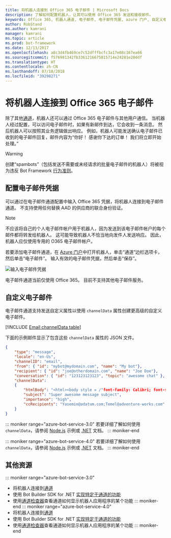 ```yaml
---
title: 将机器人连接到 Office 365 电子邮件 | Microsoft Docs
description: 了解如何配置机器人，让其可以使用 Office 365 发送和接收邮件。
keywords: Office 365, 机器人通道, 电子邮件, 电子邮件凭据, azure 门户, 自定义电子邮件
author: RobStand
ms.author: kamrani
manager: kamrani
ms.topic: article
ms.prod: bot-framework
ms.date: 12/13/2017
ms.openlocfilehash: a8c3d4fb469ce7c52dfffbcfc3a17e08c167ea66
ms.sourcegitcommit: f576981342fb3361216675815714e24281e20ddf
ms.translationtype: HT
ms.contentlocale: zh-CN
ms.lasthandoff: 07/18/2018
ms.locfileid: "39298271"
---
```

# <a name="connect-a-bot-to-office-365-email"></a>将机器人连接到 Office 365 电子邮件

除了其他[通道](~/bot-service-manage-channels.md)，机器人还可以通过 Office 365 电子邮件与其他用户通信。 当机器人经过配置，可以访问电子邮件时，如果有新邮件到达，它会收到一条消息。 然后机器人可以按照其业务逻辑做出响应。 例如，机器人可能发送确认电子邮件已收到的电子邮件回复，邮件内容为“你好！ 感谢你下达的订单！ 我们将立即开始处理。”

> [!WARNING]
> 创建“spambots”（包括发送不需要或未经请求的批量电子邮件的机器人）将被视为违反 Bot Framework [行为准则](https://www.botframework.com/Content/Microsoft-Bot-Framework-Preview-Online-Services-Agreement.htm)。

## <a name="configure-email-credentials"></a>配置电子邮件凭据

可以通过在电子邮件通道配置中输入 Office 365 凭据，将机器人连接到电子邮件通道。
不支持使用任何替换 AAD 的供应商的联合身份验证。

> [!NOTE]
> 不应该将自己的个人电子邮件帐户用于机器人，因为发送到该电子邮件帐户的每个邮件都将转发给机器人。 这可能导致机器人不恰当地向发件人发送响应。 因此，机器人应仅使用专用的 O365 电子邮件帐户。

若要添加电子邮件通道，在 [Azure 门户](https://portal.azure.com/)中打开机器人，单击“通道”边栏选项卡，然后单击“电子邮件”。 输入有效的电子邮件凭据，然后单击“保存”。

![输入电子邮件凭据](~/media/bot-service-channel-connect-email/bot-service-channel-connect-email-credentials.png)

电子邮件通道当前仅使用 Office 365。 目前不支持其他电子邮件服务。

## <a name="customize-emails"></a>自定义电子邮件

电子邮件通道支持发送自定义属性以使用 `channelData` 属性创建更高级的自定义电子邮件。

[!INCLUDE [Email channelData table](~/includes/snippet-channelData-email.md)]

下面的示例邮件显示了包含这些 `channelData` 属性的 JSON 文件。

```json
{
    "type": "message",
    "locale": "en-Us",
    "channelID": "email",
    "from": { "id": "mybot@mydomain.com", "name": "My bot"},
    "recipient": { "id": "joe@otherdomain.com", "name": "Joe Doe"},
    "conversation": { "id": "123123123123", "topic": "awesome chat" },
    "channelData":
    {
        "htmlBody": "<html><body style = /"font-family: Calibri; font-size: 11pt;/" >This is more than awesome.</body></html>",
        "subject": "Super awesome message subject",
        "importance": "high",
        "ccRecipients": "Yasemin@adatum.com;Temel@adventure-works.com"
    }
}
```

::: moniker range="azure-bot-service-3.0"
若要详细了解如何使用 `channelData`，请参阅 [Node.js](https://github.com/Microsoft/BotBuilder-Samples/tree/master/Node/core-ChannelData) 示例或 [.NET](~/dotnet/bot-builder-dotnet-channeldata.md) 文档。
::: moniker-end

::: moniker range="azure-bot-service-4.0"
若要详细了解如何使用 `channelData`，请参阅 [Node.js](https://github.com/Microsoft/BotBuilder-Samples/tree/master/Node/core-ChannelData) 示例或 [.NET](~/v4sdk/bot-builder-channeldata.md) 文档。
::: moniker-end

## <a name="additional-resources"></a>其他资源

<!-- Put whole list in monikers, even though it's just the second item that needs to be different. -->
::: moniker range="azure-bot-service-3.0"
* 将机器人连接到[通道](~/bot-service-manage-channels.md)
* 使用 Bot Builder SDK for .NET [实现特定于通道的功能](dotnet/bot-builder-dotnet-channeldata.md)
* 使用[通道检查器](bot-service-channel-inspector.md)查看通道如何显示机器人应用程序的某个功能
::: moniker-end
::: moniker range="azure-bot-service-4.0"
* 将机器人连接到[通道](~/bot-service-manage-channels.md)
* 使用 Bot Builder SDK for .NET [实现特定于通道的功能](~/v4sdk/bot-builder-channeldata.md)
* 使用[通道检查器](bot-service-channel-inspector.md)查看通道如何显示机器人应用程序的某个功能
::: moniker-end
